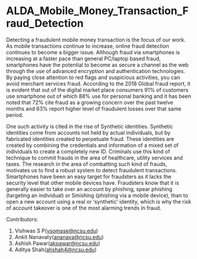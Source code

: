 # ALDA_Mobile_Money_Transaction_Fraud_Detection
Detecting a fraudulent mobile money transaction is the focus of our work. As mobile transactions continue to increase, online fraud detection continues to become a bigger issue. Although fraud via smartphones is increasing at a faster pace than general PC/laptop based fraud, smartphones have the potential to become as secure a channel as the web through the use of advanced encryption and authentication technologies. By paying close attention to red flags and suspicious activities, you can avoid merchant services fraud. According to the 2018 Global fraud report, it is evident that out of the digital market place consumers 91% of customers use smartphone out of which 88% use for personal banking and it has been noted that 72% cite fraud as a growing concern over the past twelve months and 63% report higher level of fraudulent losses over that same period. 
      
   One such activity is cited in the rise of Synthetic identities. Synthetic identities come from accounts not held by actual individuals, but by fabricated identities created to perpetuate fraud. These identities are created by combining the credentials and information of a mixed set of individuals to create a completely new ID. Criminals use this kind of technique to commit frauds in the area of healthcare, utility services and taxes. The research in the area of combatting such kind of frauds, motivates us to find a robust system to detect fraudulent transactions. Smartphones have been an easy target for fraudsters as it lacks the security level that other mobile devices have. Fraudsters know that it is generally easier to take over an account by phishing, spear phishing (targeting an individual) or Smishing (phishing via a mobile device), than to open a new account using a real or ‘synthetic’ identity, which is why the risk of account takeover is one of the most alarming trends in fraud. 


Contributors:
1. Vishwas S P(vsomase@ncsu.edu)
2. Ankit Nanavaty(ananava@ncsu.edu)
3. Ashish Pawar(akpawar@ncsu.edu)
4. Aditya Shah(ahshah4@ncsu.edu)
